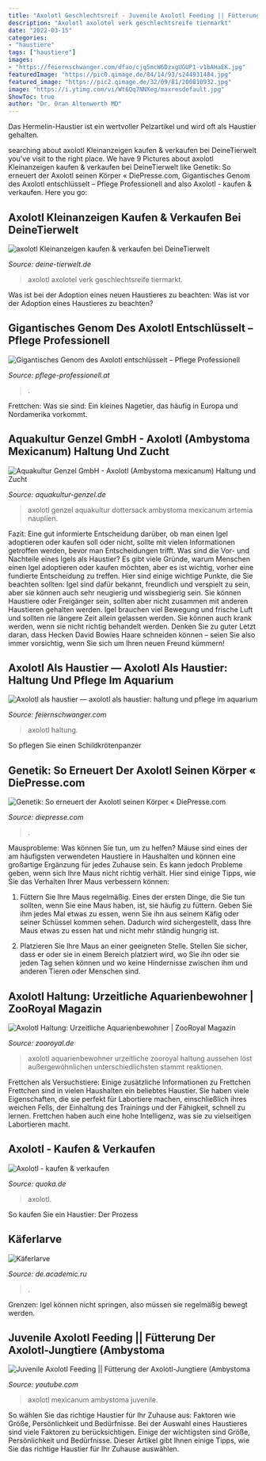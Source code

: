 ```yaml
---
title: "Axolotl Geschlechtsreif - Juvenile Axolotl Feeding || Fütterung Der Axolotl-jungtiere (ambystoma"
description: "Axolotl axolotel verk geschlechtsreife tiermarkt"
date: "2022-03-15"
categories:
- "haustiere"
tags: ["haustiere"]
images:
- "https://feiernschwanger.com/dfao/cjq5mcW6DzxgUGUP1-v1bAHaEK.jpg"
featuredImage: "https://pic0.qimage.de/84/14/93/s244931484.jpg"
featured_image: "https://pic2.qimage.de/32/09/81/200810932.jpg"
image: "https://i.ytimg.com/vi/Wt6Qq7NNXeg/maxresdefault.jpg"
ShowToc: true
author: "Dr. Oran Altenwerth MD"
---
```



Das Hermelin-Haustier ist ein wertvoller Pelzartikel und wird oft als Haustier gehalten.

	

		
searching about axolotl Kleinanzeigen kaufen &amp; verkaufen bei DeineTierwelt you've visit to the right place. We have 9 Pictures about axolotl Kleinanzeigen kaufen &amp; verkaufen bei DeineTierwelt like Genetik: So erneuert der Axolotl seinen Körper « DiePresse.com, Gigantisches Genom des Axolotl entschlüsselt – Pflege Professionell and also Axolotl - kaufen &amp; verkaufen. Here you go:
		
    
## Axolotl Kleinanzeigen Kaufen &amp; Verkaufen Bei DeineTierwelt

<img loading=lazy src="https://pic2.qimage.de/32/09/81/200810932.jpg" onerror="this.onerror=null;this.src='https://tse4.mm.bing.net/th?id=OIP.XCXPxS-CCXaYxIWyKpWRDQHaJ4&amp;pid=15.1';" alt="axolotl Kleinanzeigen kaufen &amp; verkaufen bei DeineTierwelt">

_Source: deine-tierwelt.de_

>axolotl axolotel verk geschlechtsreife tiermarkt. 

	

Was ist bei der Adoption eines neuen Haustieres zu beachten: Was ist vor der Adoption eines Haustieres zu beachten?

    
## Gigantisches Genom Des Axolotl Entschlüsselt – Pflege Professionell

<img loading=lazy src="https://pflege-professionell.at/wp-content/uploads/csm_IMP-axolotl2_c4b9801cce-678x381.jpg" onerror="this.onerror=null;this.src='https://tse1.mm.bing.net/th?id=OIP.-QrfYE-r63NljCkqDYGo3gHaEK&amp;pid=15.1';" alt="Gigantisches Genom des Axolotl entschlüsselt – Pflege Professionell">

_Source: pflege-professionell.at_

>. 

	

Frettchen: Was sie sind: Ein kleines Nagetier, das häufig in Europa und Nordamerika vorkommt.

    
## Aquakultur Genzel GmbH - Axolotl (Ambystoma Mexicanum) Haltung Und Zucht

<img loading=lazy src="https://www.aquakultur-genzel.de/grafiken/fotos/axolotl_9.jpg" onerror="this.onerror=null;this.src='https://tse2.mm.bing.net/th?id=OIP.avrLynEK0W-cyxbdMJGaIgHaDz&amp;pid=15.1';" alt="Aquakultur Genzel GmbH - Axolotl (Ambystoma mexicanum) Haltung und Zucht">

_Source: aquakultur-genzel.de_

>axolotl genzel aquakultur dottersack ambystoma mexicanum artemia nauplien. 

	

Fazit: Eine gut informierte Entscheidung darüber, ob man einen Igel adoptieren oder kaufen soll oder nicht, sollte mit vielen Informationen getroffen werden, bevor man Entscheidungen trifft.
Was sind die Vor- und Nachteile eines Igels als Haustier? Es gibt viele Gründe, warum Menschen einen Igel adoptieren oder kaufen möchten, aber es ist wichtig, vorher eine fundierte Entscheidung zu treffen. Hier sind einige wichtige Punkte, die Sie beachten sollten: Igel sind dafür bekannt, freundlich und verspielt zu sein, aber sie können auch sehr neugierig und wissbegierig sein. Sie können Haustiere oder Freigänger sein, sollten aber nicht zusammen mit anderen Haustieren gehalten werden. Igel brauchen viel Bewegung und frische Luft und sollten nie längere Zeit allein gelassen werden. Sie können auch krank werden, wenn sie nicht richtig behandelt werden. Denken Sie zu guter Letzt daran, dass Hecken David Bowies Haare schneiden können – seien Sie also immer vorsichtig, wenn Sie sich um Ihren neuen Freund kümmern!

    
## Axolotl Als Haustier — Axolotl Als Haustier: Haltung Und Pflege Im Aquarium

<img loading=lazy src="https://feiernschwanger.com/dfao/cjq5mcW6DzxgUGUP1-v1bAHaEK.jpg" onerror="this.onerror=null;this.src='https://tse1.mm.bing.net/th?id=OIP.gZT6qRmEYql2ZHusUOkg6wAAAA&amp;pid=15.1';" alt="Axolotl als haustier — axolotl als haustier: haltung und pflege im aquarium">

_Source: feiernschwanger.com_

>axolotl haltung. 

	

So pflegen Sie einen Schildkrötenpanzer

    
## Genetik: So Erneuert Der Axolotl Seinen Körper « DiePresse.com

<img loading=lazy src="http://media.diepresse.com/images/uploads_1152/6/3/6/5314102/4F79FF85-CA4A-4102-949D-878B2BA4FDA1_1509720177546921.jpg" onerror="this.onerror=null;this.src='https://tse4.mm.bing.net/th?id=OIP.yAVOCusBwEXcoOOZKly20gHaEc&amp;pid=15.1';" alt="Genetik: So erneuert der Axolotl seinen Körper « DiePresse.com">

_Source: diepresse.com_

>. 

	

Mausprobleme: Was können Sie tun, um zu helfen?
Mäuse sind eines der am häufigsten verwendeten Haustiere in Haushalten und können eine großartige Ergänzung für jedes Zuhause sein. Es kann jedoch Probleme geben, wenn sich Ihre Maus nicht richtig verhält. Hier sind einige Tipps, wie Sie das Verhalten Ihrer Maus verbessern können:
1. Füttern Sie Ihre Maus regelmäßig. Eines der ersten Dinge, die Sie tun sollten, wenn Sie eine Maus haben, ist, sie häufig zu füttern. Geben Sie ihm jedes Mal etwas zu essen, wenn Sie ihn aus seinem Käfig oder seiner Schüssel kommen sehen. Dadurch wird sichergestellt, dass Ihre Maus etwas zu essen hat und nicht mehr ständig hungrig ist.

2. Platzieren Sie Ihre Maus an einer geeigneten Stelle. Stellen Sie sicher, dass er oder sie in einem Bereich platziert wird, wo Sie ihn oder sie jeden Tag sehen können und wo keine Hindernisse zwischen ihm und anderen Tieren oder Menschen sind.

    
## Axolotl Haltung: Urzeitliche Aquarienbewohner | ZooRoyal Magazin

<img loading=lazy src="https://www.zooroyal.de/magazin/wp-content/uploads/2015/10/axolotl-505x290.jpg" onerror="this.onerror=null;this.src='https://tse3.mm.bing.net/th?id=OIP.MWJWbI8uXUTEEPGTUZg65AHaEQ&amp;pid=15.1';" alt="Axolotl Haltung: Urzeitliche Aquarienbewohner | ZooRoyal Magazin">

_Source: zooroyal.de_

>axolotl aquarienbewohner urzeitliche zooroyal haltung aussehen löst außergewöhnlichen unterschiedlichsten stammt reaktionen. 

	

Frettchen als Versuchstiere: Einige zusätzliche Informationen zu Frettchen
Frettchen sind in vielen Haushalten ein beliebtes Haustier. Sie haben viele Eigenschaften, die sie perfekt für Labortiere machen, einschließlich ihres weichen Fells, der Einhaltung des Trainings und der Fähigkeit, schnell zu lernen. Frettchen haben auch eine hohe Intelligenz, was sie zu vielseitigen Labortieren macht.

    
## Axolotl - Kaufen &amp; Verkaufen

<img loading=lazy src="https://pic0.qimage.de/84/14/93/s244931484.jpg" onerror="this.onerror=null;this.src='https://tse1.mm.bing.net/th?id=OIP.tHwPZ8WUsqEJqiO5e0rgvgAAAA&amp;pid=15.1';" alt="Axolotl - kaufen &amp; verkaufen">

_Source: quoka.de_

>axolotl. 

	

So kaufen Sie ein Haustier: Der Prozess

    
## Käferlarve

<img loading=lazy src="https://de.academic.ru/pictures/dewiki/90/Zophobas_morio_larva_-_top_(aka).jpg" onerror="this.onerror=null;this.src='https://tse4.mm.bing.net/th?id=OIP.aWhOpqV1RsJcJOS_Nzz7qgHaJ9&amp;pid=15.1';" alt="Käferlarve">

_Source: de.academic.ru_

>. 

	

Grenzen: Igel können nicht springen, also müssen sie regelmäßig bewegt werden.

    
## Juvenile Axolotl Feeding || Fütterung Der Axolotl-Jungtiere (Ambystoma

<img loading=lazy src="https://i.ytimg.com/vi/Wt6Qq7NNXeg/maxresdefault.jpg" onerror="this.onerror=null;this.src='https://tse2.mm.bing.net/th?id=OIP.C-HzSZ5kMSrISsC-rpv6hAHaEK&amp;pid=15.1';" alt="Juvenile Axolotl Feeding || Fütterung der Axolotl-Jungtiere (Ambystoma">

_Source: youtube.com_

>axolotl mexicanum ambystoma juvenile. 

	

So wählen Sie das richtige Haustier für Ihr Zuhause aus: Faktoren wie Größe, Persönlichkeit und Bedürfnisse.
Bei der Auswahl eines Haustieres sind viele Faktoren zu berücksichtigen. Einige der wichtigsten sind Größe, Persönlichkeit und Bedürfnisse. Dieser Artikel gibt Ihnen einige Tipps, wie Sie das richtige Haustier für Ihr Zuhause auswählen.

